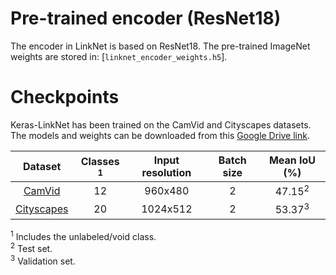 # Pre-trained encoder (ResNet18)

The encoder in LinkNet is based on ResNet18. The pre-trained ImageNet weights are stored in: [``linknet_encoder_weights.h5``].

# Checkpoints

Keras-LinkNet has been trained on the CamVid and Cityscapes datasets. The models and weights can be downloaded from this [Google Drive link](https://drive.google.com/drive/folders/1BrvYVoRr7mhkSHTkdeQQ-Ih-ty0eGWO9?usp=sharing).

|                                Dataset                               | Classes <sup>1</sup> | Input resolution | Batch size | Mean IoU (%) |
|:--------------------------------------------------------------------:|:--------------------:|:----------------:|:----------:|:------------:|
| [CamVid](http://mi.eng.cam.ac.uk/research/projects/VideoRec/CamVid/) |          12          |      960x480     |      2     |     47.15<sup>2</sup>    |
|           [Cityscapes](https://www.cityscapes-dataset.com/)          |          20          |     1024x512     |      2     |     53.37<sup>3</sup>    |

<sup>1</sup> Includes the unlabeled/void class.<br/>
<sup>2</sup> Test set.<br/>
<sup>3</sup> Validation set.
